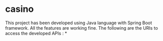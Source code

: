 # casino

This project has been developed using Java language with Spring Boot framework. 
All the features are working fine. The following are the URIs to access the developed APIs :
* 
